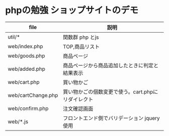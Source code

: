 # phpの勉強 ショップサイトのデモ

|file|説明|
|---|---|
| util/*|関数群 php とjs|
| web/index.php | TOP,商品リスト|
| web/goods.php | 商品ページ |
| web/added.php | 商品ページから商品追加したときに判定と結果表示 |
| web/cart.php | 買い物かご |
| web/cartChange.php | 買い物かごの個数変更で使う。cart.phpにリダイレクト |
| web/confirm.php | 注文確認画面 |
| web/*.js | フロントエンド側でバリデーション jquery使用 |
